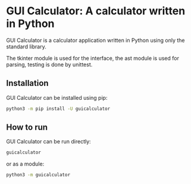 GUI Calculator: A calculator written in Python
====================================================================

GUI Calculator is a calculator application written in Python using only the standard library.

The tkinter module is used for the interface, the ast module is used for parsing, testing is done by unittest.

Installation
------------

GUI Calculator can be installed using pip:

```bash
python3 -m pip install -U guicalculator
```

How to run
----------

GUI Calculator can be run directly:

```bash
guicalculator
```

or as a module:

```bash
python3 -m guicalculator
```

